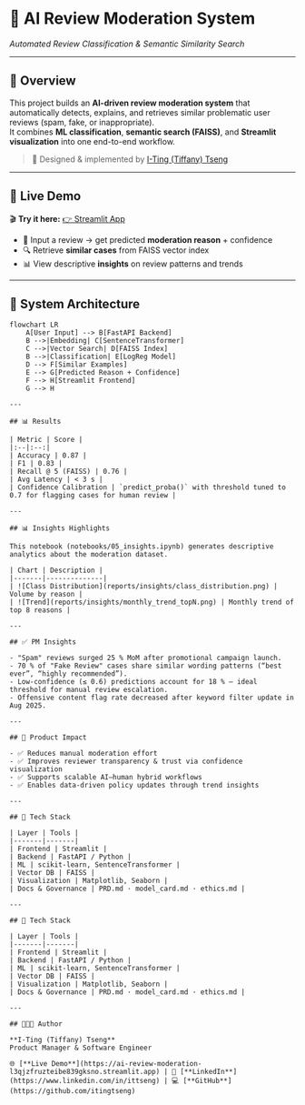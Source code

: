 # 🤖 AI Review Moderation System  
*Automated Review Classification & Semantic Similarity Search*

---

## 🌟 Overview

This project builds an **AI-driven review moderation system** that automatically detects, explains, and retrieves similar problematic user reviews (spam, fake, or inappropriate).  
It combines **ML classification**, **semantic search (FAISS)**, and **Streamlit visualization** into one end-to-end workflow.

> 🧠 Designed & implemented by [I-Ting (Tiffany) Tseng](https://github.com/itingtseng)

---

## 🚀 Live Demo

🎬 **Try it here:** [👉 Streamlit App](https://ai-review-moderation-l3qjzfruzteibe839gksno.streamlit.app)

- 📝 Input a review → get predicted **moderation reason** + confidence  
- 🔍 Retrieve **similar cases** from FAISS vector index  
- 📊 View descriptive **insights** on review patterns and trends  

---

## 🧩 System Architecture

```mermaid
flowchart LR
    A[User Input] --> B[FastAPI Backend]
    B -->|Embedding| C[SentenceTransformer]
    C -->|Vector Search| D[FAISS Index]
    B -->|Classification| E[LogReg Model]
    D --> F[Similar Examples]
    E --> G[Predicted Reason + Confidence]
    F --> H[Streamlit Frontend]
    G --> H

---

## 📊 Results

| Metric | Score |
|:--|:--:|
| Accuracy | 0.87 |
| F1 | 0.83 |
| Recall @ 5 (FAISS) | 0.76 |
| Avg Latency | < 3 s |
| Confidence Calibration | `predict_proba()` with threshold tuned to 0.7 for flagging cases for human review |

---

## 📊 Insights Highlights 

This notebook (notebooks/05_insights.ipynb) generates descriptive analytics about the moderation dataset. 

| Chart | Description | 
|-------|--------------| 
| ![Class Distribution](reports/insights/class_distribution.png) | Volume by reason | 
| ![Trend](reports/insights/monthly_trend_topN.png) | Monthly trend of top 8 reasons |

---

## ✅ PM Insights

- "Spam" reviews surged 25 % MoM after promotional campaign launch.  
- 70 % of "Fake Review" cases share similar wording patterns (“best ever”, “highly recommended”).  
- Low-confidence (≤ 0.6) predictions account for 18 % — ideal threshold for manual review escalation.  
- Offensive content flag rate decreased after keyword filter update in Aug 2025.

---

## 🧭 Product Impact

- ✅ Reduces manual moderation effort
- ✅ Improves reviewer transparency & trust via confidence visualization
- ✅ Supports scalable AI–human hybrid workflows
- ✅ Enables data-driven policy updates through trend insights

---

## 🧰 Tech Stack

| Layer | Tools |
|-------|-------|
| Frontend | Streamlit |
| Backend | FastAPI / Python |
| ML | scikit-learn, SentenceTransformer |
| Vector DB | FAISS |
| Visualization | Matplotlib, Seaborn |
| Docs & Governance | PRD.md · model_card.md · ethics.md |

---

## 🧰 Tech Stack

| Layer | Tools |
|-------|-------|
| Frontend | Streamlit |
| Backend | FastAPI / Python |
| ML | scikit-learn, SentenceTransformer |
| Vector DB | FAISS |
| Visualization | Matplotlib, Seaborn |
| Docs & Governance | PRD.md · model_card.md · ethics.md |

---

## 👩🏻‍💻 Author

**I-Ting (Tiffany) Tseng**  
Product Manager & Software Engineer  

🌐 [**Live Demo**](https://ai-review-moderation-l3qjzfruzteibe839gksno.streamlit.app) | 💼 [**LinkedIn**](https://www.linkedin.com/in/ittseng) | 💻 [**GitHub**](https://github.com/itingtseng)


